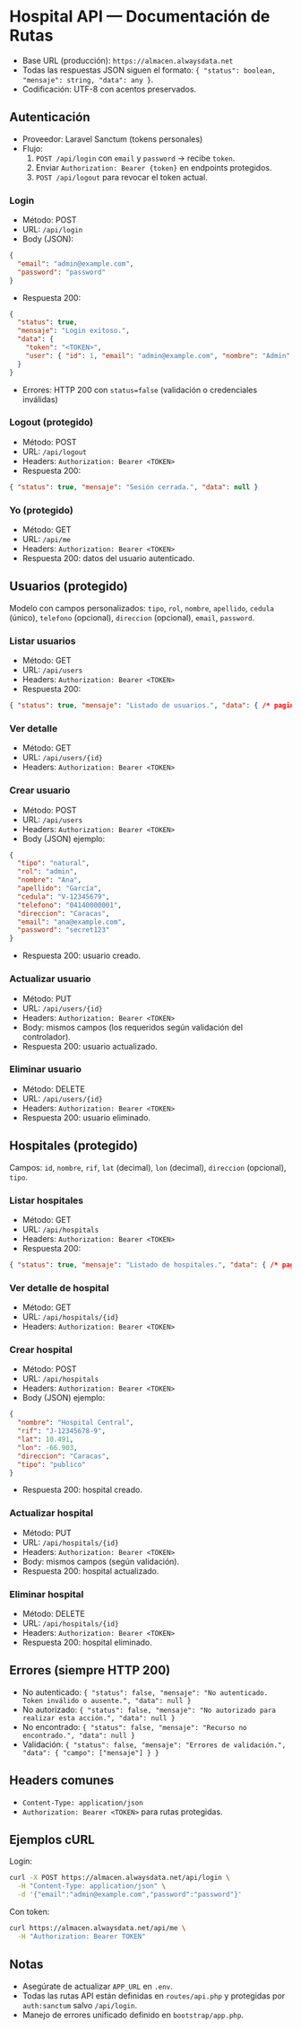 # Hospital API — Documentación de Rutas

- Base URL (producción): `https://almacen.alwaysdata.net`
- Todas las respuestas JSON siguen el formato: `{ "status": boolean, "mensaje": string, "data": any }`.
- Codificación: UTF-8 con acentos preservados.

## Autenticación
- Proveedor: Laravel Sanctum (tokens personales)
- Flujo:
  1) `POST /api/login` con `email` y `password` → recibe `token`.
  2) Enviar `Authorization: Bearer {token}` en endpoints protegidos.
  3) `POST /api/logout` para revocar el token actual.

### Login
- Método: POST
- URL: `/api/login`
- Body (JSON):
```json
{
  "email": "admin@example.com",
  "password": "password"
}
```
- Respuesta 200:
```json
{
  "status": true,
  "mensaje": "Login exitoso.",
  "data": {
    "token": "<TOKEN>",
    "user": { "id": 1, "email": "admin@example.com", "nombre": "Admin", "apellido": "Principal" }
  }
}
```
- Errores: HTTP 200 con `status=false` (validación o credenciales inválidas)

### Logout (protegido)
- Método: POST
- URL: `/api/logout`
- Headers: `Authorization: Bearer <TOKEN>`
- Respuesta 200:
```json
{ "status": true, "mensaje": "Sesión cerrada.", "data": null }
```

### Yo (protegido)
- Método: GET
- URL: `/api/me`
- Headers: `Authorization: Bearer <TOKEN>`
- Respuesta 200: datos del usuario autenticado.

## Usuarios (protegido)
Modelo con campos personalizados: `tipo`, `rol`, `nombre`, `apellido`, `cedula` (único), `telefono` (opcional), `direccion` (opcional), `email`, `password`.

### Listar usuarios
- Método: GET
- URL: `/api/users`
- Headers: `Authorization: Bearer <TOKEN>`
- Respuesta 200:
```json
{ "status": true, "mensaje": "Listado de usuarios.", "data": { /* paginación Laravel */ } }
```

### Ver detalle
- Método: GET
- URL: `/api/users/{id}`
- Headers: `Authorization: Bearer <TOKEN>`

### Crear usuario
- Método: POST
- URL: `/api/users`
- Headers: `Authorization: Bearer <TOKEN>`
- Body (JSON) ejemplo:
```json
{
  "tipo": "natural",
  "rol": "admin",
  "nombre": "Ana",
  "apellido": "García",
  "cedula": "V-12345679",
  "telefono": "04140000001",
  "direccion": "Caracas",
  "email": "ana@example.com",
  "password": "secret123"
}
```
- Respuesta 200: usuario creado.

### Actualizar usuario
- Método: PUT
- URL: `/api/users/{id}`
- Headers: `Authorization: Bearer <TOKEN>`
- Body: mismos campos (los requeridos según validación del controlador).
- Respuesta 200: usuario actualizado.

### Eliminar usuario
- Método: DELETE
- URL: `/api/users/{id}`
- Headers: `Authorization: Bearer <TOKEN>`
- Respuesta 200: usuario eliminado.

## Hospitales (protegido)
Campos: `id`, `nombre`, `rif`, `lat` (decimal), `lon` (decimal), `direccion` (opcional), `tipo`.

### Listar hospitales
- Método: GET
- URL: `/api/hospitals`
- Headers: `Authorization: Bearer <TOKEN>`
- Respuesta 200:
```json
{ "status": true, "mensaje": "Listado de hospitales.", "data": { /* paginación */ } }
```

### Ver detalle de hospital
- Método: GET
- URL: `/api/hospitals/{id}`
- Headers: `Authorization: Bearer <TOKEN>`

### Crear hospital
- Método: POST
- URL: `/api/hospitals`
- Headers: `Authorization: Bearer <TOKEN>`
- Body (JSON) ejemplo:
```json
{
  "nombre": "Hospital Central",
  "rif": "J-12345678-9",
  "lat": 10.491,
  "lon": -66.903,
  "direccion": "Caracas",
  "tipo": "publico"
}
```
- Respuesta 200: hospital creado.

### Actualizar hospital
- Método: PUT
- URL: `/api/hospitals/{id}`
- Headers: `Authorization: Bearer <TOKEN>`
- Body: mismos campos (según validación).
- Respuesta 200: hospital actualizado.

### Eliminar hospital
- Método: DELETE
- URL: `/api/hospitals/{id}`
- Headers: `Authorization: Bearer <TOKEN>`
- Respuesta 200: hospital eliminado.

## Errores (siempre HTTP 200)
- No autenticado: `{ "status": false, "mensaje": "No autenticado. Token inválido o ausente.", "data": null }`
- No autorizado: `{ "status": false, "mensaje": "No autorizado para realizar esta acción.", "data": null }`
- No encontrado: `{ "status": false, "mensaje": "Recurso no encontrado.", "data": null }`
- Validación: `{ "status": false, "mensaje": "Errores de validación.", "data": { "campo": ["mensaje"] } }`

## Headers comunes
- `Content-Type: application/json`
- `Authorization: Bearer <TOKEN>` para rutas protegidas.

## Ejemplos cURL
Login:
```bash
curl -X POST https://almacen.alwaysdata.net/api/login \
  -H "Content-Type: application/json" \
  -d '{"email":"admin@example.com","password":"password"}'
```
Con token:
```bash
curl https://almacen.alwaysdata.net/api/me \
  -H "Authorization: Bearer TOKEN"
```

## Notas
- Asegúrate de actualizar `APP_URL` en `.env`.
- Todas las rutas API están definidas en `routes/api.php` y protegidas por `auth:sanctum` salvo `/api/login`.
- Manejo de errores unificado definido en `bootstrap/app.php`.
